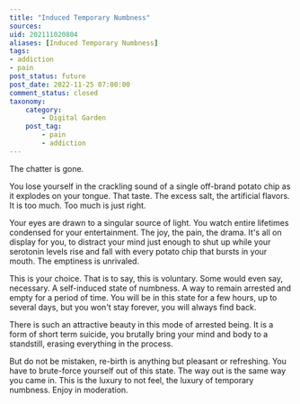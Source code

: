 ```yaml
---
title: "Induced Temporary Numbness"
sources:
uid: 202111020804
aliases: [Induced Temporary Numbness]
tags: 
- addiction 
- pain
post_status: future
post_date: 2022-11-25 07:00:00
comment_status: closed
taxonomy:
    category:
        - Digital Garden
    post_tag:
        - pain
        - addiction
---
```


The chatter is gone.

You lose yourself in the crackling sound of a single off-brand potato chip as it explodes on your tongue. That taste. The excess salt, the artificial flavors. It is too much. Too much is just right.

Your eyes are drawn to a singular source of light. You watch entire lifetimes condensed for your entertainment. The joy, the pain, the drama. It's all on display for you, to distract your mind just enough to shut up while your serotonin levels rise and fall with every potato chip that bursts in your mouth. The emptiness is unrivaled.

This is your choice. That is to say, this is voluntary. Some would even say, necessary. A self-induced state of numbness. A way to remain arrested and empty for a period of time. You will be in this state for a few hours, up to several days, but you won't stay forever, you will always find back. 

There is such an attractive beauty in this mode of arrested being. It is a form of short term suicide, you brutally bring your mind and body to a standstill, erasing everything in the process.

But do not be mistaken, re-birth is anything but pleasant or refreshing. You have to brute-force yourself out of this state. The way out is the same way you came in. This is the luxury to not feel, the luxury of temporary numbness. Enjoy in moderation.